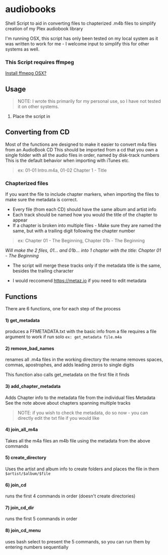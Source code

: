 # audiobooks
Shell Script to aid in converting files to chapterized .m4b files to simplify creation of my Plex audiobook library

I'm running OSX, this script has only been tested on my local system as it was written to work for me - I welcome input to simplify this for other systems as well.

### This Script requires ffmpeg 
[Install ffmepg OSX?](https://superuser.com/questions/624561/install-ffmpeg-on-os-x)


## Usage
> NOTE: I wrote this primarily for my personal use, so I have not tested it on other systems.

1. Place the script in 

## Converting from CD
Most of the functions are designed to make it easier to convert m4a files from an AudioBook CD
This should be imported from a cd that you own a single folder with all the audio files in order, named by disk-track numbers
This is the default behavior when importing with iTunes etc.

> ex: 01-01 Intro.m4a, 01-02 Chapter 1 - Title

### Chapterized files
If you want the file to include chapter markers, when importing the files to make sure the metadata is correct.

- Every file (from each CD) should have the same album and artist info
- Each track should be named how you would the title of the chapter to appear
- If a chapter is broken into multiple files - Make sure they are named the same, but with a trailing digit following the chapter number

> ex: Chapter 01 - The Beginning, Chapter 01b - The Beginning

_Will make the 2 files, 01... and 01b... into 1 chapter with the title: Chapter 01 - The Beginning_

* The script will merge these tracks only if the metadata title is the same, besides the trailing character
  
* I would reccomend https://metaz.io if you need to edit metadata 

## Functions
There are 6 functions, one for each step of the process
#### 1) get_metadata
produces a FFMETADATA.txt with the basic info from a file
requires a file argument to work if run solo
`ex: get_metadata file.m4a`

#### 2) remove_bad_names
renames all .m4a files in the working directory the rename removes spaces, commas, apostrophes, and adds leading zeros to single digits

This function also calls get_metadata on the first file it finds

#### 3) add_chapter_metadata
Adds Chapter info to the metadata file from the individual files Metadata
See the note above about chapters spanning multiple tracks

> NOTE: if you wish to check the metadata, do so now - you can directly edit the txt file if you would like

#### 4) join_all_m4a
Takes all the m4a files an m4b file using the metadata from the above commands

#### 5) create_directory
Uses the artist and album info to create folders and places the file in them `$artist/$album/$file`

#### 6) join_cd
runs the first 4 commands in order (doesn't create directories)

#### 7) join_cd_dir
runs the first 5 commands in order

#### 8) join_cd_menu
uses bash select to present the 5 commands, so you can run them by entering numbers sequentially
